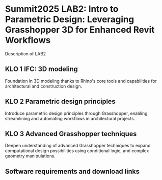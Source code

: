# Summit2025 LAB2: Intro to Parametric Design: Leveraging Grasshopper 3D for Enhanced Revit Workflows
Description of LAB2

## KLO 1 IFC: 3D modeling 
Foundation in 3D modeling thanks to Rhino's core tools and capabilities for architectural and construction design.

## KLO 2 Parametric design principles
Introduce parametric design principles through Grasshopper, enabling streamlining and automating workflows in architectural projects.

## KLO 3 Advanced Grasshopper techniques
Deepen understanding of advanced Grasshopper techniques to expand computational design possibilities using conditional logic, and complex geometry manipulations.

## Software requirements and download links


